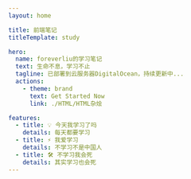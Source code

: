 ```yaml
---
layout: home

title: 前端笔记
titleTemplate: study

hero:
  name: foreverliu的学习笔记
  text: 生命不息，学习不止
  tagline: 已部署到云服务器DigitalOcean，持续更新中...
  actions:
    - theme: brand
      text: Get Started Now
      link: ./HTML/HTML杂烩

features:
  - title: 💡 今天我学习了吗
    details: 每天都要学习
  - title: ⚡️ 我爱学习
    details: 不学习不是中国人
  - title: 🛠️ 不学习我会死
    details: 其实学习也会死
---
```

